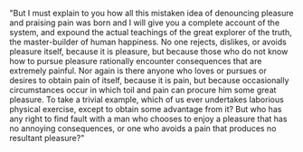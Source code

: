 "But I must explain to you how all this mistaken idea of denouncing pleasure and praising pain was born and I
 will give you a complete account of the system, and expound the actual teachings of the great explorer of the
  truth, the master-builder of human happiness. No one rejects, dislikes, or avoids pleasure itself, because 
  it is pleasure, but because those who do not know how to pursue pleasure rationally encounter consequences 
  that are extremely painful. Nor again is there anyone who loves or pursues or desires to obtain pain of 
  itself, because it is pain, but because occasionally circumstances occur in which toil and pain can procure 
  him some great pleasure. To take a trivial example, which of us ever undertakes laborious physical exercise,
   except to obtain some advantage from it? But who has any right to find fault with a man who chooses to 
   enjoy a pleasure that has no annoying consequences, or one who avoids a pain that produces no resultant 
   pleasure?"
